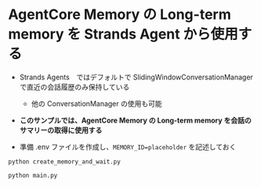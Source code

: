 # AgentCore Memory の Long-term memory を Strands Agent から使用する

* Strands Agents　ではデフォルトで SlidingWindowConversationManager で直近の会話履歴のみ保持している
    - 他の ConversationManager の使用も可能
* **このサンプルでは、AgentCore Memory の Long-term memory を会話のサマリーの取得に使用する**

* 準備 .env ファイルを作成し、`MEMORY_ID=placeholder` を記述しておく


```
python create_memory_and_wait.py
```

```
python main.py
```
